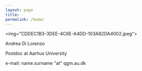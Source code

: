 ```yaml
---
layout: page
title: 
permalink: /home/
---
```


<!DOCTYPE html>
<html>

<img="CDDEC1B3-3DEE-4C6E-A4DD-103A82DA4002.jpeg">

</html>

Andrea Di Lorenzo

Postdoc at Aarhus University

e-mail: name.surname "at" qgm.au.dk
